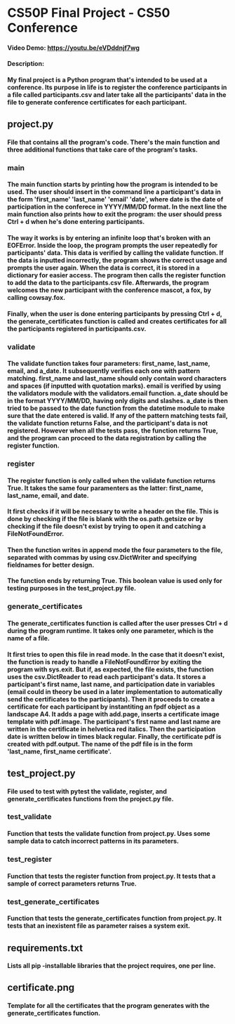 # CS50P Final Project - CS50 Conference
#### Video Demo: <https://youtu.be/eVDddnjf7wg>
#### Description:

#### My final project is a Python program that's intended to be used at a conference. Its purpose in life is to register the conference participants in a file called participants.csv and later take all the participants' data in the file to generate conference certificates for each participant.

## project.py
#### File that contains all the program's code. There's the main function and three additional functions that take care of the program's tasks.

### main
#### The main function starts by printing how the program is intended to be used. The user should insert in the command line a participant's data in the form 'first_name' 'last_name' 'email' 'date', where date is the date of participation in the conferece in YYYY/MM/DD format. In the next line the main function also prints how to exit the program: the user should press Ctrl + d when he's done entering participants.
#### The way it works is by entering an infinite loop that's broken with an EOFError. Inside the loop, the program prompts the user repeatedly for participants' data. This data is verified by calling the validate function. If the data is inputted incorrectly, the program shows the correct usage and prompts the user again. When the data is correct, it is stored in a dictionary for easier access. The program then calls the register function to add the data to the participants.csv file. Afterwards, the program welcomes the new participant with the conference mascot, a fox, by calling cowsay.fox.
#### Finally, when the user is done entering participants by pressing Ctrl + d, the generate_certificates function is called and creates certificates for all the participants registered in participants.csv.

### validate
#### The validate function takes four parameters: first_name, last_name, email, and a_date. It subsequently verifies each one with pattern matching. first_name and last_name should only contain word characters and spaces (if inputted with quotation marks). email is verified by using the validators module with the validators.email function. a_date should be in the format YYYY/MM/DD, having only digits and slashes. a_date is then tried to be passed to the date function from the datetime module to make sure that the date entered is valid. If any of the pattern matching tests fail, the validate function returns False, and the participant's data is not registered. However when all the tests pass, the function returns True, and the program can proceed to the data registration by calling the register function.

### register
#### The register function is only called when the validate function returns True. It takes the same four paramenters as the latter: first_name, last_name, email, and date.
#### It first checks if it will be necessary to write a header on the file. This is done by checking if the file is blank with the os.path.getsize or by checking if the file doesn't exist by trying to open it and catching a FileNotFoundError.
#### Then the function writes in append mode the four parameters to the file, separated with commas by using csv.DictWriter and specifying fieldnames for better design.
#### The function ends by returning True. This boolean value is used only for testing purposes in the test_project.py file.

### generate_certificates
#### The generate_certificates function is called after the user presses Ctrl + d during the program runtime. It takes only one parameter, which is the name of a file.
#### It first tries to open this file in read mode. In the case that it doesn't exist, the function is ready to handle a FileNotFoundError by exiting the program with sys.exit. But if, as expected, the file exists, the function uses the csv.DictReader to read each participant's data. It stores a participant's first name, last name, and participation date in variables (email could in theory be used in a later implementation to automatically send the certificates to the participants). Then it proceeds to create a certificate for each participant by instantiting an fpdf object as a landscape A4. It adds a page with add.page, inserts a certificate image template with pdf.image. The participant's first name and last name are written in the certificate in helvetica red italics. Then the participation date is written below in times black regular. Finally, the certificate pdf is created with pdf.output. The name of the pdf file is in the form 'last_name, first_name certificate'.

## test_project.py
#### File used to test with pytest the validate, register, and generate_certificates functions from the project.py file.

### test_validate
#### Function that tests the validate function from project.py. Uses some sample data to catch incorrect patterns in its parameters.

### test_register
#### Function that tests the register function from project.py. It tests that a sample of correct parameters returns True.

### test_generate_certificates
#### Function that tests the generate_certificates function from project.py. It tests that an inexistent file as parameter raises a system exit.

## requirements.txt
#### Lists all pip -installable libraries that the project requires, one per line.

## certificate.png
#### Template for all the certificates that the program generates with the generate_certificates function.
